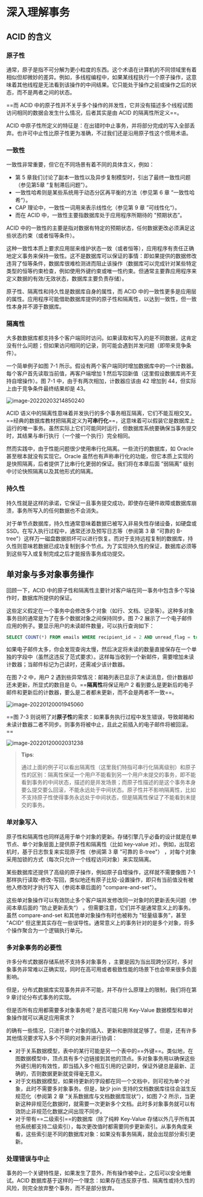 # 深入理解事务

## ACID 的含义

### 原子性

通常，原子是指不可分解为更小粒度的东西。这个术语在计算机的不同领域里有着相似但却微妙的差异。例如，多线程编程中，如果某线程执行一个原子操作，这意味着其他线程是无法看到该操作的中间结果。它只能处于操作之前或操作之后的状态，而不是两者之间的状态。

==而 ACID 中的原子性并不关乎多个操作的并发性，它并没有描述多个线程试图访问相同的数据会发生什么情况，后者其实是由 ACID 的隔离性所定义==。

ACID 中原子性所定义的特征是：在出错时中止事务，并将部分完成的写入全部丢弃。也许可中止性比原子性更为准确，不过我们还是沿用原子性这个惯用术语。

### 一致性

一致性非常重要，但它在不同场景有着不同的具体含义，例如：

* 第 5 章我们讨论了副本一致性以及异步复制模型时，引出了最终一致性问题（参见第5章 “复制滞后问题”）。
* 一致性哈希则是某些系统用于动态分区再平衡的方法（参见第 6 章 ”一致性哈希“）。
* CAP 理论中，一致性一词用来表示线性化（参见第 9 章 ”可线性化“）。
* 而在 ACID 中，一致性主要指数据库处于应用程序所期待的 "预期状态”。

ACID 中的一致性的主要是指对数据有特定的预期状态，任何数据更改必须满足这些状态约束（或者恒等条件）。

这种一致性本质上要求应用层来维护状态一致（或者恒等），应用程序有责任正确地定义事务来保持一致性。这不是数据库可以保证的事情：即如果提供的数据修改违背了恒等条件，数据库很难检测进而阻止该操作（数据库可以完成针对某些特定类型的恒等约束检查，例如使用外键约束或唯一性约束。但通常主要靠应用程序来定义数据的有效/无效状态，数据库主要负责存储）。

原子性、隔离性和持久性是数据库自身的属性，而 ACID 中的一致性更多是应用层的属性。应用程序可能借助数据库提供的原子性和隔离性，以达到一致性，但一致性本身并不源于数据库。  

### 隔离性

大多数数据库都支持多个客户端同时访问。如果读取和写入的是不同数据，这肯定没有什么问题；但如果访问相同的记录，则可能会遇到并发问题（即带来竞争条件）。

一个简单例子如图 7-1 所示。假设有两个客户端同时增加数据库中的一个计数器。每个客户首先读取当前值，再客户端增加 1 然后写回新值（这里假设数据库尚不支持自增操作）。图 7-1 中，由于有两次相加，计数器应该由 42 增加到 44，但实际上由于竞争条件最终结果却是 43。

![image-20220203214850240](https://littleneko.oss-cn-beijing.aliyuncs.com/img/image-20220203214850240.png)

ACID 语义中的隔离性意味着并发执行的多个事务相互隔离，它们不能互相交叉。==经典的数据库教材把隔离定义为**可串行化**==，这意味着可以假装它是数据库上运行的唯一事务。虽然实际上它们可能同时运行，但数据库系统要确保当事务提交时，其结果与串行执行（一个接一个执行）完全相同。

然而实践中，由于性能问题很少使用串行化隔离。一些流行的数据库，如 Oracle 甚至根本就没有实现它。Oracle 虽然也有声称串行化的功能，但它本质上实现的是快照隔离，后者提供了比串行化更弱的保证。我们将在本章后面 ”弱隔离” 级别中讨论快照隔离以及其他形式的隔离。

### 持久性

持久性就是这样的承诺，它保证一且事务提交成功，即使存在硬件故障或数据库崩溃，事务所写入的任何数据也不会消失。

对于单节点数据库，持久性通常意味着数据已被写入非易失性存储设备，如硬盘或 SSD。在写入执行过程中，通常还涉及预写日志等（参阅第 3 章 “可靠的 B-tree"）这样万一磁盘数据损坏可以进行恢复。而对于支持远程复制的数据库，持久性则意味若数据已成功复制到多个节点。为了实现持久性的保证，数据库必须等到这些写入或复制完成之后才能报告事务成功提交。

## 单对象与多对象事务操作

回顾一下，ACID 中的原子性和隔离性主要针对客户端在同一事务中包含多个写操作时，数据库所提供的保证。

这些定义假定在一个事务中会修改多个对象（如行、文档、记录等）。这种多对象事务目的通常是为了在多个数据对象之间保持同步。图 7-2 展示了一个电子邮件应用的例子。要显示用户的未读邮件数量，可以执行查询如下：

```sql
SELECT COUNT(*) FROM emails WHERE recipient_id = 2 AND unread_flag = true
```

如果电子邮件太多，你会发现查询太慢，然后决定将未读的数量直接保存在一个单独的字段中（虽然这违反了范式要求）。这样每当收到一个新邮件，需要增加未读计数器；当邮件标记为己读时，还需减少该计数器。

在图 7-2 中，用户 2 遇到些异常情况：邮箱列表已显示了未读消息，但计数器却还未更新，所显式的数目是 0。==**隔离性**将保证用户 2 看到要么是更新后的电子邮件和更新后的计数器，要么是二者都未更新，而不会是两者不一致==。

![image-20220120001945060](https://littleneko.oss-cn-beijing.aliyuncs.com/img/image-20220120001945060.png)

==图 7-3 则说明了对**原子性**的需求：如果事务执行过程中发生错误，导致邮箱和未读计数器二者不同步。则事务将被中止，且此之前插入的电子邮件将被回滚。==

![image-20220120002031238](https://littleneko.oss-cn-beijing.aliyuncs.com/img/image-20220120002031238.png)

> **Tips**:
>
> 通过上面的例子可以看出隔离性（这里我们特指可串行化隔离级别）和原子性的区别：隔离性保证一个用户不能看到另一个用户未提交的事务，即不能看到事务的中间状态，描述的是并发场景；而原子性描述的是这个事务本身要么提交要么回滚，不能永远处于中间状态。原子性并不影响隔离性，比如不支持原子性使得事务永远处于中间状态，但是隔离性保证了不能看到未提交的事务。

### 单对象写入

原子性和隔离性也同样适用于单个对象的更新。存储引擎几乎必备的设计就是在单节点、单个对象层面上提供原子性和隔离性（比如 key-value 对）。例如，出现宕机时，基于日志恢复来实现原子性（参阅第 3 章 ”可靠的 B-tree"） ，对每个对象采用加锁的方式（每次只允许一个线程访问对象）来实现隔离。

某些数据库还提供了高级的原子操作，例如原子自增操作，这样就不需要像图 7-1 那样执行读取-修改-写回，类似地还有原子比较-设置操作，即只有当前值没有被他入修改时才执行写入（参阅本章后面的 "compare-and-set"）。

这些单对象操作可以有效防止多个客户端并发修改同一对象时的更新丢失问题（参阅本章后面的 ”防止更新丢失“） 。但需要注意，它们并不是通常意义上的事务。虽然 compare-and-set 和其他单对象操作有时也被称为 "轻量级事务”，甚至 "ACID" 但这里其实存在一些误导性。通常意义上的事务针对的是多个对象，将多个操作聚合为一个逻辑执行单元。

### 多对象事务的必要性

许多分布式数据存储系统不支持多对象事务 ，主要是因为当出现跨分区时，多对象事务非常难以正确实现，同时在高可用或者极致性能的场景下也会带来很多负面影响。

但是，分布式数据库实现事务并非不可能，并不存什么原理上的限制，我们将在第 9 章讨论分布式事务的实现。

但是否所有应用都需要多对象事务呢？是否可能只用 Key-Value 数据模型和单对象操作就可以满足应用需求？

的确有一些情况，只进行单个对象的插入、更新和删除就足够了。但是，还有许多其他情况要求写入多个不同的对象并进行协调：

* 对于关系数据模型，表中的某行可能是另一个表中的==外键==。类似地，在图数据模型中，顶点具有多个边链接到其他的顶点。多对象事务用以确保这些外键引用的有效性，即当插入多个相互引用的记录时，保证外键总是最新、正确的，否则数据更新就变得毫无意义。
* 对于文档数据模型，如果待更新的字段都在同一个文档中，则可视为单个对象，此时不需要多对象事务。但是，缺少 join 支持的文档数据库往往会滋生反规范化（参阅第 2 章 ”关系数据库与文档数据库现状“），如图 7-2 所示，当更新这种非规范化数据时，就需要一次更新多个文档。此时多对象事务就可以有效防止非规范化数据之间出现不同步。
* 对于带有==二级索引==的数据库（除了纯粹 Key-Value 存储以外几乎所有其他系统都支持二级索引），每次更改值时都需要同步更新索引。从事务角度来看，这些索引是不同的数据库对象：如果没有事务隔离，就会出现部分索引更新。

### 处理错误与中止

事务的一个关键特性是，如果发生了意外，所有操作被中止，之后可以安全地重试。ACID 数据库基于这样的一个理念：如果存在违反原子性、隔离性或持久性的风险，则完全放弃整个事务，而不是部分放弃。
